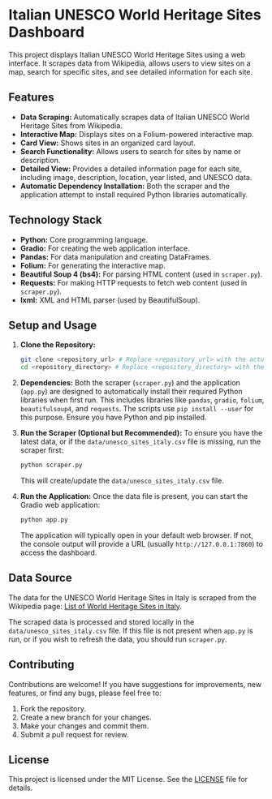 # Italian UNESCO World Heritage Sites Dashboard

This project displays Italian UNESCO World Heritage Sites using a web interface. It scrapes data from Wikipedia, allows users to view sites on a map, search for specific sites, and see detailed information for each site.

## Features

*   **Data Scraping:** Automatically scrapes data of Italian UNESCO World Heritage Sites from Wikipedia.
*   **Interactive Map:** Displays sites on a Folium-powered interactive map.
*   **Card View:** Shows sites in an organized card layout.
*   **Search Functionality:** Allows users to search for sites by name or description.
*   **Detailed View:** Provides a detailed information page for each site, including image, description, location, year listed, and UNESCO data.
*   **Automatic Dependency Installation:** Both the scraper and the application attempt to install required Python libraries automatically.

## Technology Stack

*   **Python:** Core programming language.
*   **Gradio:** For creating the web application interface.
*   **Pandas:** For data manipulation and creating DataFrames.
*   **Folium:** For generating the interactive map.
*   **Beautiful Soup 4 (bs4):** For parsing HTML content (used in `scraper.py`).
*   **Requests:** For making HTTP requests to fetch web content (used in `scraper.py`).
*   **lxml:** XML and HTML parser (used by BeautifulSoup).

## Setup and Usage

1.  **Clone the Repository:**
    ```bash
    git clone <repository_url> # Replace <repository_url> with the actual URL
    cd <repository_directory> # Replace <repository_directory> with the name of the cloned directory
    ```

2.  **Dependencies:**
    Both the scraper (`scraper.py`) and the application (`app.py`) are designed to automatically install their required Python libraries when first run. This includes libraries like `pandas`, `gradio`, `folium`, `beautifulsoup4`, and `requests`. The scripts use `pip install --user` for this purpose. Ensure you have Python and pip installed.

3.  **Run the Scraper (Optional but Recommended):**
    To ensure you have the latest data, or if the `data/unesco_sites_italy.csv` file is missing, run the scraper first:
    ```bash
    python scraper.py
    ```
    This will create/update the `data/unesco_sites_italy.csv` file.

4.  **Run the Application:**
    Once the data file is present, you can start the Gradio web application:
    ```bash
    python app.py
    ```
    The application will typically open in your default web browser. If not, the console output will provide a URL (usually `http://127.0.0.1:7860`) to access the dashboard.

## Data Source

The data for the UNESCO World Heritage Sites in Italy is scraped from the Wikipedia page: [List of World Heritage Sites in Italy](https://en.wikipedia.org/wiki/List_of_World_Heritage_Sites_in_Italy).

The scraped data is processed and stored locally in the `data/unesco_sites_italy.csv` file. If this file is not present when `app.py` is run, or if you wish to refresh the data, you should run `scraper.py`.

## Contributing

Contributions are welcome! If you have suggestions for improvements, new features, or find any bugs, please feel free to:

1.  Fork the repository.
2.  Create a new branch for your changes.
3.  Make your changes and commit them.
4.  Submit a pull request for review.

## License

This project is licensed under the MIT License. See the [LICENSE](LICENSE) file for details.
